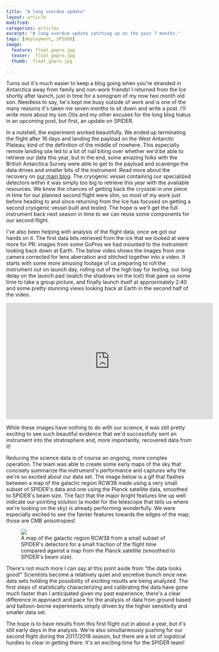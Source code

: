 ```yaml
---
title: "A long overdue update"
layout: article
modified:
categories: articles
excerpt: "A long overdue update catching up on the past 7 months."
tags: [deployment, SPIDER]
image:
  feature: float_gopro.jpg
  teaser:  float_gopro.jpg
  thumb:  float_gopro.jpg

---
```


Turns out it's much easier to keep a blog going when you're stranded in Antarctica away from family and non-work friends! I returned from the Ice shortly after launch, just in time for a sonogram of my now two month old son. Needless to say, he's kept me busy outside of work and is one of the many reasons it's taken me seven months to sit down and write a post. I'll write more about my son Otis and my other excuses for the long blog hiatus in an upcoming post, but first, an update on SPIDER.

In a nutshell, the experiment worked beautifully. We ended up terminating the flight after 16 days and landing the payload on the West Antarctic Plateau; kind of the definition of the middle of nowhere. This especially remote landing site led to a lot of nail biting over whether we'd be able to retrieve our data this year, but in the end, some amazing folks with the British Antarctica Survey were able to get to the payload and scavenge the data drives and smaller bits of the instrument. Read more about the recovery on [our main blog](http://spider.princeton.edu/). The cryogenic vessel containing our specialized detectors within it was simply too big to retrieve this year with the available resources. We knew the chances of getting back the cryostat in one piece in time for our planned second flight were slim, so most of my work just before heading to and since returning from the Ice has focused on getting a second cryogenic vessel built and tested. The hope is we'll get the full instrument back next season in time to we can reuse some components for our second flight.

I've also been helping with analysis of the flight data, once we got our hands on it. The first data bits retrieved from the ice that we looked at were more for PR: images from some GoPros we had mounted to the instrument looking back down at Earth. The below video shows the images from one camera corrected for lens aberration and stitched together into a video. It starts with some more amusing footage of us preparing to roll the instrument out on launch day, rolling out of the high bay for testing, our long delay on the launch pad (watch the shadows on the Ice!) that gave us some time to take a group picture, and finally launch itself at approximately 2:40 and some pretty stunning views looking back at Earth in the second half of the video.

<iframe width="560" height="315" src="https://www.youtube.com/embed/0OLufr9wLgM" frameborder="0" allowfullscreen></iframe>

While these images have nothing to do with our science, it was still pretty exciting to see such beautiful evidence that we'd successfully sent an instrument into the stratosphere and, more importantly, recovered data from it!

Reducing the science data is of course an ongoing, more complex operation. The team was able to create some early maps of the sky that concisely summarize the instrument's performance and captures why the we're so excited about our data set. The image below is a gif that flashes between a map of the galactic region RCW38 made using a very small subset of SPIDER's data and one using the Planck satellite data, smoothed to SPIDER's beam size. The fact that the major bright features line up well indicate our pointing solution (a model for the telescope that tells us where we're looking on the sky) is already performing wonderfully. We were especially excited to see the fainter features towards the edges of the map; those are CMB anisotropies!

<figure>
        <a href="{{ site.url }}/images/X1_obs1.gif"><img src="{{ site.url }}/images/X1_obs1.gif"></a>
        <figcaption>A map of the galactic region RCW38 from a small subset of SPIDER's detectors for a small fraction of the flight time compared against a map from the Planck satellite (smoothed to SPIDER's beam size).  </figcaption>
</figure>

There's not much more I can say at this point aside from "the data looks good!" Scientists become a relatively quiet and secretive bunch once new data sets holding the possibility of exciting results are being analyzed. The first steps of statistically characterizing and calibrating the data have gone much faster than I anticipated given my past experience; there's a clear difference in approach and pace for the analysis of data from ground based and balloon-borne experiments simply driven by the higher sensitivity and smaller data set.

The hope is to have results from this first flight out in about a year, but it's still early days in the analysis. We're also simultaneously pushing for our second flight during the 2017/2018 season, but there are a lot of logistical hurdles to clear in getting there. It's an exciting time for the SPIDER team!
